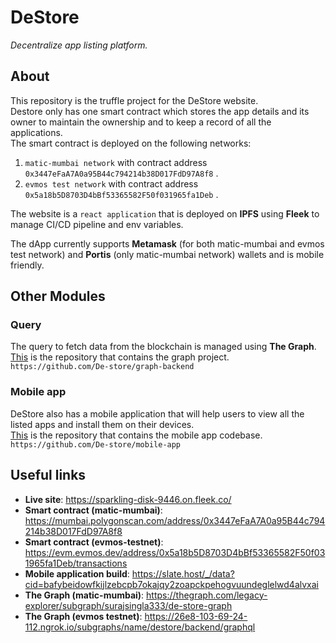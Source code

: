 # DeStore

*Decentralize app listing platform.*

## About

This repository is the truffle project for the DeStore website.<br>Destore only has one smart contract which stores the app details and its owner to maintain the ownership and to keep a record of all the applications.<br>The smart contract is deployed on the following networks:

1. `matic-mumbai network` with contract address `0x3447eFaA7A0a95B44c794214b38D017FdD97A8f8` .
2. `evmos test network` with contract address `0x5a18b5D8703D4bBf53365582F50f031965fa1Deb` .

The website is a `react application` that is deployed on **IPFS** using **Fleek** to manage CI/CD pipeline and env variables.

The dApp currently supports **Metamask** (for both matic-mumbai and evmos test network) and **Portis** (only matic-mumbai network) wallets and is mobile friendly.

## Other Modules

### Query

The query to fetch data from the blockchain is managed using **The Graph**.<br>[This](https://github.com/De-store/graph-backend) is the repository that contains the graph project.<br>`https://github.com/De-store/graph-backend`

### Mobile app

DeStore also has a mobile application that will help users to view all the listed apps and install them on their devices.<br>[This](https://github.com/De-store/mobile-app) is the repository that contains the mobile app codebase.<br>`https://github.com/De-store/mobile-app`

## Useful links

- **Live site**: https://sparkling-disk-9446.on.fleek.co/
- **Smart contract (matic-mumbai)**: https://mumbai.polygonscan.com/address/0x3447eFaA7A0a95B44c794214b38D017FdD97A8f8
- **Smart contract (evmos-testnet)**: https://evm.evmos.dev/address/0x5a18b5D8703D4bBf53365582F50f031965fa1Deb/transactions
- **Mobile application build**: https://slate.host/_/data?cid=bafybeidowfkijlzebcpb7okajqy2zoapckpehogvuundeglelwd4alvxai
- **The Graph (matic-mumbai)**: https://thegraph.com/legacy-explorer/subgraph/surajsingla333/de-store-graph
- **The Graph (evmos testnet)**: https://26e8-103-69-24-112.ngrok.io/subgraphs/name/destore/backend/graphql
